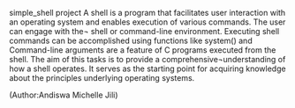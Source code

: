 simple_shell project
A shell is a program that facilitates user interaction with an operating system and enables execution of various commands. The user can engage with the¬ shell or command-line environment. Executing shell commands can be accomplished using functions like system() and Command-line arguments are a feature of C programs executed from the shell. The aim of this tasks is to provide a comprehensive¬understanding of how a shell operates. It serves as the starting point for acquiring knowledge about the principles underlying operating systems.

(Author:Andiswa Michelle Jili)
